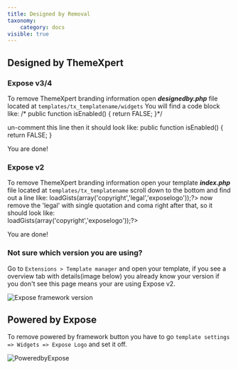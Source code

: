 ```yaml
---
title: Designed by Removal
taxonomy:
    category: docs
visible: true
---
```


## Designed by ThemeXpert
### Expose v3/4
To remove ThemeXpert branding information open *__designedby.php__* file located at
```templates/tx_templatename/widgets```
You will find a code block like:
	/* public function isEnabled()
    {
        return FALSE;
    }*/

un-comment this line then it should look like:
	public function isEnabled()
    {
        return FALSE;
    }

You are done!

### Expose v2
To remove ThemeXpert branding information open your template *__index.php__* file located at
```templates/tx_templatename```
scroll down to the bottom and find out a line like:
	<?php $expose->loadGists(array('copyright','legal','exposelogo'));?> 
now remove the 'legal' with single quotation and coma right after that, so it should look like:  
	<?php $expose->loadGists(array('copyright','exposelogo'));?>

You are done!
### Not sure which version you are using?
Go to ```Extensions > Template manager``` and open your template, if you see a overview tab with details(image below) you already know your version if you don't see this page means your are using Expose v2.

![Expose framework version](version-no.png)

## Powered by Expose
To remove powered by framework button you have to go ```template settings => Widgets => Expose Logo``` and set it off.

![PoweredbyExpose](poweredby-expose.png)